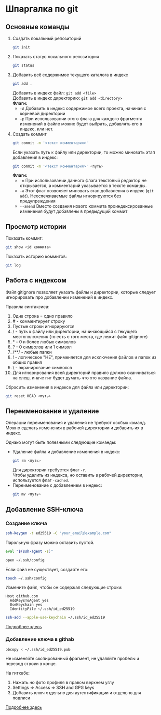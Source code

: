 # Шпаргалка по git

## Основные команды
1. Создать локальный репозиторий  
    ```bash
    git init
    ```
1. Показать статус локального репозитория  
    ```bash
    git status
    ```
1. Добавить всё содержимое текущего каталога в индекс  
    ```bash
    git add .
    ```
    Добавить в индекс файл: `git add <file>`  
    Добавить в индекс директорию: `git add <directory>`  
    **Флаги:**
    - `-A` Добавить в индекс содержимое всего проекта, начиная с корневой директории
    - `-p` При использовании этого флага для каждого фрагмента изменений в файле можно будет выбрать, добавлять его в индекс, или нет.
1. Создать коммит  
    ```bash
    git commit -m '<текст комментария>'
    ```
    Если указать путь к файлу или директории, то можно миновать этап добавления в индекс:
    ```bash
    git commit -m '<текст комментария>' <путь>
    ```
    **Флаги:**
    - `-m` При использовании данного флага текстовый редактор не открывается, а комментарий указывается в тексте команды.
    - `-a` Этот флаг позволяет миновать этап добавления в индекс (`git add`). Неослеживаемые файлы игнорируются без предупреждения
    - `--amend` Вместо создания нового коммита проиндексированные изменения будут добавлены в предыдущий коммит

## Просмотр истории  
Показать коммит:  
```bash
git show <id коммита>
```
Показать историю коммитов:  
```bash
git log
```

## Работа с индексом
Файл gitignore позволяет указать файлы и директории, которые следует игнорировать про добавлении изменений в индекс.

Правила синтаксиса:
 1. Одна строка = одно правило
 1. \# - комментирует строку
 1. Пустые строки игнорируются
 1. / - путь к файлу или директории, начинающийся с текущего местоположения (то есть с того места, где лежит файл gitignore)
 1. \* - 0 и более любых символов
 1. ? - 0 символов или 1 символ
 1. /\*\*/ - любые папки
 1. ! - логическое "НЕ", применяется для исключения файлов и папок из общих правил
 1. \ - экранирование символов
 1. Для игнорирования всей директорий правило должно оканчиваться на слеш, иначе гит будет думать что это название файла.

Сбросить изменения в индексе для файла или директории:  
```bash
git reset HEAD <путь>
```

## Переименование и удаление
Операции переименования и удаления не требуют особых команд. Можно сделать изменения в рабочей директории и добавить их в индекс.

Однако могут быть полезными следующие команды:

- Удаление файла и добавление изменения в индекс:
	```bash
    git rm <путь>
    ```
    Для директории требуется флаг `-r`.  
    Чтобы удалить из индекса, но оставить в рабочей директории, используется флаг `-cached`.  
- Переименование с добавлением в индекс:
    ```bash
    git mv <путь>
    ```

## Добавление SSH-ключа
### Создание ключа
```bash
ssh-keygen -t ed25519 -C "your_email@example.com"
```
Парольную фразу можно оставить пустой.  
```bash
eval "$(ssh-agent -s)"
```
```bash
open ~/.ssh/config
```
Если файл не существует, создайте его:  
```bash
touch ~/.ssh/config
```
Измените файл, чтобы он содержал следующие строки:
```
Host github.com
  AddKeysToAgent yes
  UseKeychain yes
  IdentityFile ~/.ssh/id_ed25519
```
```bash
ssh-add --apple-use-keychain ~/.ssh/id_ed25519
```

[Подробнее здесь](https://docs.github.com/ru/authentication/connecting-to-github-with-ssh/generating-a-new-ssh-key-and-adding-it-to-the-ssh-agent)

### Добавление ключа в githab
```bash
pbcopy < ~/.ssh/id_ed25519.pub
```
Не изменяйте скопированный фрагмент, не удаляйте пробелы и перевод строки в конце.

На гитхабе:
1. Нажать но фото профиля в правом верхнем углу  
1. Settings => Access => SSH and GPG keys  
1. Добавить ключ отдельно для аутентификации и отдельно для подписи  

[Подробнее здесь](https://docs.github.com/en/authentication/connecting-to-github-with-ssh/adding-a-new-ssh-key-to-your-github-account)
